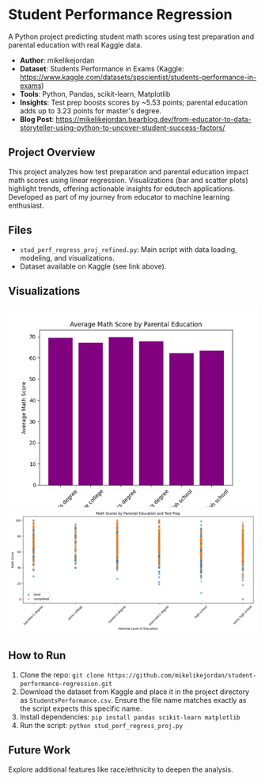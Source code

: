 # Student Performance Regression

A Python project predicting student math scores using test preparation and parental education with real Kaggle data.

- **Author**: mikelikejordan
- **Dataset**: Students Performance in Exams (Kaggle: https://www.kaggle.com/datasets/spscientist/students-performance-in-exams)
- **Tools**: Python, Pandas, scikit-learn, Matplotlib
- **Insights**: Test prep boosts scores by ~5.53 points; parental education adds up to 3.23 points for master's degree.
- **Blog Post**: https://mikelikejordan.bearblog.dev/from-educator-to-data-storyteller-using-python-to-uncover-student-success-factors/

## Project Overview
This project analyzes how test preparation and parental education impact math scores using linear regression. Visualizations (bar and scatter plots) highlight trends, offering actionable insights for edutech applications. Developed as part of my journey from educator to machine learning enthusiast.

## Files
- `stud_perf_regress_proj_refined.py`: Main script with data loading, modeling, and visualizations.
- Dataset available on Kaggle (see link above).

## Visualizations
![Bar Plot](bar_plot.png)
![Scatter Plot](scatter_plot.png)

## How to Run
1. Clone the repo: `git clone https://github.com/mikelikejordan/student-performance-regression.git`
2. Download the dataset from Kaggle and place it in the project directory as `StudentsPerformance.csv`. Ensure the file name matches exactly as the script expects this specific name.
3. Install dependencies: `pip install pandas scikit-learn matplotlib`
4. Run the script: `python stud_perf_regress_proj.py`

## Future Work
Explore additional features like race/ethnicity to deepen the analysis.
